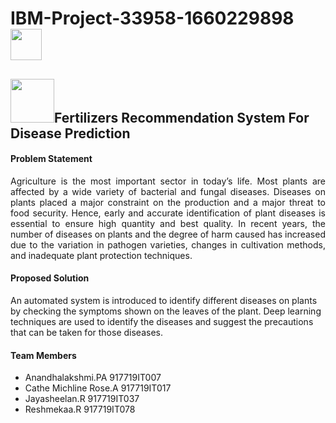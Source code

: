 <h1>IBM-Project-33958-1660229898 <img style ="width:50px; height:50px;" src="https://media.giphy.com/media/1oEtaaHzJRlLAa3MG8/giphy.gif"></h1>
<h2> <img style = "width:70px; height:70px;" src = "https://media.giphy.com/media/gFK6scW91lwIA6vRXD/giphy.gif">Fertilizers Recommendation System For Disease Prediction </h2>

<h4><b>Problem Statement</b></h4>
<p style = "text-align:justify;">Agriculture is the most important sector in today’s life. Most plants are affected by a wide variety of bacterial and fungal diseases. Diseases on plants placed a major constraint on the production and a major threat to food security. Hence, early and accurate identification of plant diseases is essential to ensure high quantity and best quality. In recent years, the number of diseases on plants and the degree of harm caused has increased due to the variation in pathogen varieties, changes in cultivation methods, and inadequate plant protection techniques.</p>
<h4>Proposed Solution</h4>
An automated system is introduced to identify different diseases on plants by checking the symptoms shown on the leaves of the plant. Deep learning techniques are used to identify the diseases and suggest the precautions that can be taken for those diseases.
<h4>Team Members</h4>
<ul>
<li> Anandhalakshmi.PA 917719IT007</li>
<li> Cathe Michline Rose.A 917719IT017</li>
<li> Jayasheelan.R 917719IT037</li>
<li> Reshmekaa.R 917719IT078</li>
</ul>
